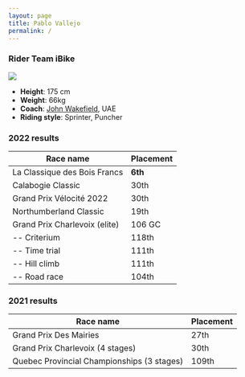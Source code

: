 ```yaml
---
layout: page
title: Pablo Vallejo
permalink: /
---
```

### Rider Team iBike

<img class="mx-auto w-full" src="{{site.baseurl}}/assets/img/279.jpg">

* __Height__: 175 cm
* __Weight__: 66kg
* __Coach__: [John Wakefield](http://www.uaeteamemirates.com/rider/john-wakefield/), UAE
* __Riding style__: Sprinter, Puncher

### 2022 results

| Race name | Placement         | 
| --------- | ----------------- | 
| La Classique des Bois Francs  | __6th__          | 
| Calabogie Classic             | 30th | 
| Grand Prix Vélocité 2022      | 30th  | 
| Northumberland Classic        | 19th          | 
| Grand Prix Charlevoix (elite) | 106 GC    | 
| -- Criterium | 118th
| -- Time trial | 111th
| -- Hill climb | 111th
| -- Road race | 104th


### 2021 results

| Race name | Placement         | 
| --------- | ----------------- | 
| Grand Prix Des Mairies  | 27th          | 
| Grand Prix Charlevoix (4 stages)  |   30th | 
| Quebec Provincial Championships (3 stages)  | 109th  | 

